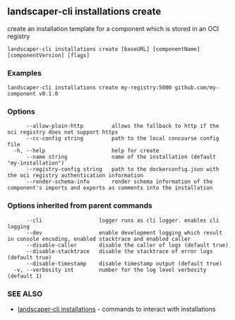 ## landscaper-cli installations create

create an installation template for a component which is stored in an OCI registry

```
landscaper-cli installations create [baseURL] [componentName] [componentVersion] [flags]
```

### Examples

```
landscaper-cli installations create my-registry:5000 github.com/my-component v0.1.0
```

### Options

```
      --allow-plain-http         allows the fallback to http if the oci registry does not support https
      --cc-config string         path to the local concourse config file
  -h, --help                     help for create
      --name string              name of the installation (default "my-installation")
      --registry-config string   path to the dockerconfig.json with the oci registry authentication information
      --render-schema-info       render schema information of the component's imports and exports as comments into the installation
```

### Options inherited from parent commands

```
      --cli                  logger runs as cli logger. enables cli logging
      --dev                  enable development logging which result in console encoding, enabled stacktrace and enabled caller
      --disable-caller       disable the caller of logs (default true)
      --disable-stacktrace   disable the stacktrace of error logs (default true)
      --disable-timestamp    disable timestamp output (default true)
  -v, --verbosity int        number for the log level verbosity (default 1)
```

### SEE ALSO

* [landscaper-cli installations](landscaper-cli_installations.md)	 - commands to interact with installations

